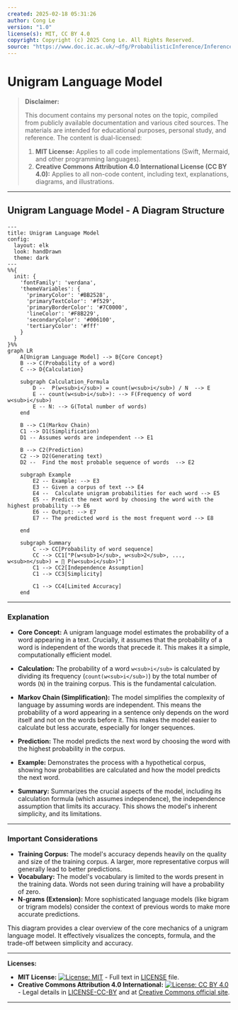 ```yaml
---
created: 2025-02-18 05:31:26
author: Cong Le
version: "1.0"
license(s): MIT, CC BY 4.0
copyright: Copyright (c) 2025 Cong Le. All Rights Reserved.
source: "https://www.doc.ic.ac.uk/~dfg/ProbabilisticInference/InferenceAndMachineLearningNotes.pdf"
---
```




# Unigram Language Model
> **Disclaimer:**
>
> This document contains my personal notes on the topic,
> compiled from publicly available documentation and various cited sources.
> The materials are intended for educational purposes, personal study, and reference.
> The content is dual-licensed:
> 1. **MIT License:** Applies to all code implementations (Swift, Mermaid, and other programming languages).
> 2. **Creative Commons Attribution 4.0 International License (CC BY 4.0):** Applies to all non-code content, including text, explanations, diagrams, and illustrations.
---


## Unigram Language Model - A Diagram Structure


```mermaid
---
title: Unigram Language Model
config:
  layout: elk
  look: handDrawn
  theme: dark
---
%%{
  init: {
    'fontFamily': 'verdana',
    'themeVariables': {
      'primaryColor': '#BB2528',
      'primaryTextColor': '#f529',
      'primaryBorderColor': '#7C0000',
      'lineColor': '#F8B229',
      'secondaryColor': '#006100',
      'tertiaryColor': '#fff'
    }
  }
}%%
graph LR
    A[Unigram Language Model] --> B{Core Concept}
    B --> C(Probability of a word)
    C --> D{Calculation}
    
    subgraph Calculation_Formula
        D --  P(w<sub>i</sub>) = count(w<sub>i</sub>) / N  --> E
        E -- count(w<sub>i</sub>): --> F(Frequency of word w<sub>i</sub>)
        E -- N: --> G(Total number of words)
    end
    
    B --> C1(Markov Chain)
    C1 --> D1(Simplification)
    D1 -- Assumes words are independent --> E1

    B --> C2(Prediction)
    C2 --> D2(Generating text)
    D2 --  Find the most probable sequence of words  --> E2

    subgraph Example
        E2 -- Example: --> E3
        E3 -- Given a corpus of text --> E4
        E4 --  Calculate unigram probabilities for each word --> E5
        E5 -- Predict the next word by choosing the word with the highest probability --> E6
        E6 -- Output: --> E7
        E7 -- The predicted word is the most frequent word --> E8

    end
    
    subgraph Summary
        C --> CC[Probability of word sequence]
        CC --> CC1["P(w<sub>1</sub>, w<sub>2</sub>, ..., w<sub>n</sub>) = ∏ P(w<sub>i</sub>)"]
        C1 --> CC2[Independence Assumption]
        C1 --> CC3[Simplicity]
    
        C1 --> CC4[Limited Accuracy]
    end

```

----


### Explanation

* **Core Concept:** A unigram language model estimates the probability of a word appearing in a text.  Crucially, it assumes that the probability of a word is independent of the words that precede it. This makes it a simple, computationally efficient model.

* **Calculation:** The probability of a word `w<sub>i</sub>` is calculated by dividing its frequency (`count(w<sub>i</sub>)`) by the total number of words (`N`) in the training corpus.  This is the fundamental calculation.

* **Markov Chain (Simplification):** The model simplifies the complexity of language by assuming words are independent.  This means the probability of a word appearing in a sentence only depends on the word itself and not on the words before it.  This makes the model easier to calculate but less accurate, especially for longer sequences.

* **Prediction:** The model predicts the next word by choosing the word with the highest probability in the corpus.

* **Example:** Demonstrates the process with a hypothetical corpus, showing how probabilities are calculated and how the model predicts the next word.


* **Summary:**  Summarizes the crucial aspects of the model, including its calculation formula (which assumes independence), the independence assumption that limits its accuracy.  This shows the model's inherent simplicity, and its limitations.


----


### Important Considerations

* **Training Corpus:** The model's accuracy depends heavily on the quality and size of the training corpus.  A larger, more representative corpus will generally lead to better predictions.
* **Vocabulary:** The model's vocabulary is limited to the words present in the training data.  Words not seen during training will have a probability of zero.
* **N-grams (Extension):**  More sophisticated language models (like bigram or trigram models) consider the context of previous words to make more accurate predictions.

This diagram provides a clear overview of the core mechanics of a unigram language model. It effectively visualizes the concepts, formula, and the trade-off between simplicity and accuracy.







---
**Licenses:**

- **MIT License:**  [![License: MIT](https://img.shields.io/badge/License-MIT-yellow.svg)](LICENSE) - Full text in [LICENSE](LICENSE) file.
- **Creative Commons Attribution 4.0 International:** [![License: CC BY 4.0](https://licensebuttons.net/l/by/4.0/88x31.png)](LICENSE-CC-BY) - Legal details in [LICENSE-CC-BY](LICENSE-CC-BY) and at [Creative Commons official site](http://creativecommons.org/licenses/by/4.0/).

---